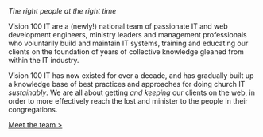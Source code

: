 <div class="text-slab"><em>The right people at the right time</em></div>

Vision 100 IT are a (newly!) national team of passionate IT and web development engineers, ministry leaders and management professionals who voluntarily build and maintain IT systems, training and educating our clients on the foundation of years of collective knowledge gleaned from within the IT industry.

Vision 100 IT has now existed for over a decade, and has gradually built up a knowledge base of best practices and approaches for doing church IT *sustainably*. We are all about getting *and keeping* our clients on the web, in order to more effectively reach the lost and minister to the people in their congregations.

[Meet the team >](/about#team)
